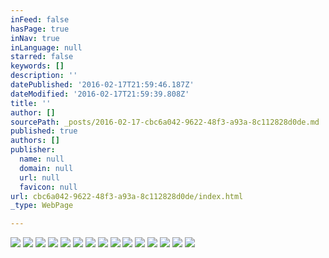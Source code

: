 ```yaml
---
inFeed: false
hasPage: true
inNav: true
inLanguage: null
starred: false
keywords: []
description: ''
datePublished: '2016-02-17T21:59:46.187Z'
dateModified: '2016-02-17T21:59:39.808Z'
title: ''
author: []
sourcePath: _posts/2016-02-17-cbc6a042-9622-48f3-a93a-8c112828d0de.md
published: true
authors: []
publisher:
  name: null
  domain: null
  url: null
  favicon: null
url: cbc6a042-9622-48f3-a93a-8c112828d0de/index.html
_type: WebPage

---
```

![](https://s3-us-west-2.amazonaws.com/the-grid-img/p/93995b3ee78c03d8594c1ef1441e3f29426a08ec.jpg)
![](https://the-grid-user-content.s3-us-west-2.amazonaws.com/3d1db423-7c41-41de-9819-ce9229070c16.jpg)
![](https://the-grid-user-content.s3-us-west-2.amazonaws.com/6dda3919-d07a-4421-8162-62091a9b40bf.jpg)
![](https://s3-us-west-2.amazonaws.com/the-grid-img/p/dff08ff1eb75279706b165a46e9d0cd89d9451ef.jpg)
![](https://the-grid-user-content.s3-us-west-2.amazonaws.com/07c7d4ad-c7b6-4e8d-8a0c-01b3bb89a2dd.jpg)
![](https://the-grid-user-content.s3-us-west-2.amazonaws.com/4b34734c-f637-476a-8d20-315163db8eda.jpg)
![](https://the-grid-user-content.s3-us-west-2.amazonaws.com/5c02c177-d43e-4b8c-9ebb-7da2ac18cba1.png)
![](https://the-grid-user-content.s3-us-west-2.amazonaws.com/bc326f52-7026-4c80-992c-2543d6ee1891.jpg)
![](https://the-grid-user-content.s3-us-west-2.amazonaws.com/1000a2a8-729c-4d10-b78c-ac5c9e23cc00.jpg)
![](https://the-grid-user-content.s3-us-west-2.amazonaws.com/c9486283-49c0-4ea0-9865-18b23f948997.jpg)
![](https://the-grid-user-content.s3-us-west-2.amazonaws.com/f49f0a22-1e8d-466e-a2fa-275b25bf3a5a.jpg)
![](https://the-grid-user-content.s3-us-west-2.amazonaws.com/05b3a2ba-c967-4f7b-8f40-bd3a59fceef6.jpg)
![](https://the-grid-user-content.s3-us-west-2.amazonaws.com/71e3fc27-bb0c-44b7-acc7-ddf6f41c5de2.jpg)
![](https://the-grid-user-content.s3-us-west-2.amazonaws.com/8445549f-faec-469d-838e-1354767dcf67.jpg)
![](https://the-grid-user-content.s3-us-west-2.amazonaws.com/6472311d-c9ec-43ef-a16a-4731d2131e80.jpg)